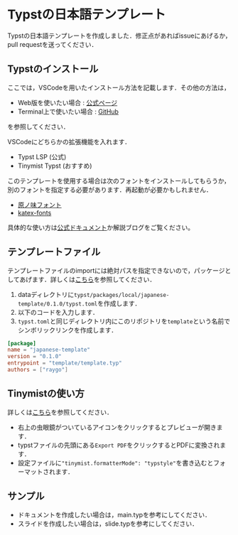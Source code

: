 # Typstの日本語テンプレート

Typstの日本語テンプレートを作成しました．修正点があればissueにあげるか，pull requestを送ってください．

## Typstのインストール

ここでは，VSCodeを用いたインストール方法を記載します．その他の方法は，
- Web版を使いたい場合 : [公式ページ](https://typst.app/)
- Terminal上で使いたい場合 : [GitHub](https://github.com/typst/typst)

を参照してください．

VSCodeにどちらかの拡張機能を入れます．
- Typst LSP (公式)
- Tinymist Typst (おすすめ)

このテンプレートを使用する場合は次のフォントをインストールしてもらうか，別のフォントを指定する必要があります．再起動が必要かもしれません．
- [原ノ味フォント](https://github.com/trueroad/HaranoAjiFonts)
- [katex-fonts](https://github.com/KaTeX/katex-fonts/tree/master)

具体的な使い方は[公式ドキュメント](https://typst.app/docs/)か解説ブログをご覧ください。

## テンプレートファイル

テンプレートファイルのimportには絶対パスを指定できないので，パッケージとしてあげます．詳しくは[こちら](https://github.com/typst/packages?tab=readme-ov-file#local-packages)を参照してください．
1. dataディレクトリに`typst/packages/local/japanese-template/0.1.0/typst.toml`を作成します．
1. 以下のコードを入力します．
1. `typst.toml`と同じディレクトリ内にこのリポジトリを`template`という名前でシンボリックリンクを作成します．
```toml
[package]
name = "japanese-template"
version = "0.1.0"
entrypoint = "template/template.typ"
authors = ["raygo"]
```

## Tinymistの使い方
詳しくは[こちら](https://marketplace.visualstudio.com/items?itemName=myriad-dreamin.tinymist)を参照してください．
- 右上の虫眼鏡がついているアイコンをクリックするとプレビューが開きます．
- typstファイルの先頭にある`Export PDF`をクリックするとPDFに変換されます．
- 設定ファイルに`"tinymist.formatterMode": "typstyle"`を書き込むとフォーマットされます．


## サンプル

- ドキュメントを作成したい場合は，main.typを参考にしてください．
- スライドを作成したい場合は，slide.typを参考にしてください．